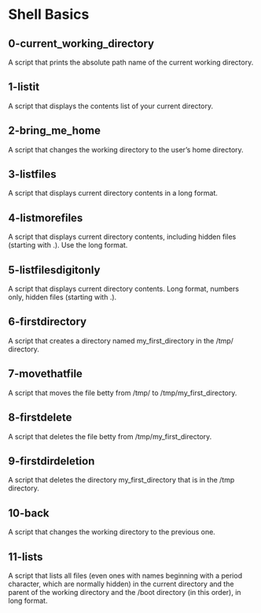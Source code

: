 # Shell Basics

## 0-current_working_directory

A script that prints the absolute path name of the current working directory.

## 1-listit

A script that displays the contents list of your current directory.

## 2-bring_me_home

A script that changes the working directory to the user’s home directory.

## 3-listfiles

A script that displays current directory contents in a long format.

## 4-listmorefiles

A script that displays current directory contents, including hidden files (starting with .). Use the long format.

## 5-listfilesdigitonly

A script that displays current directory contents. Long format, numbers only, hidden files (starting with .).

## 6-firstdirectory

A script that creates a directory named my_first_directory in the /tmp/ directory.

## 7-movethatfile

A script that moves the file betty from /tmp/ to /tmp/my_first_directory.

## 8-firstdelete

A script that deletes the file betty from /tmp/my_first_directory.

## 9-firstdirdeletion

A script that deletes the directory my_first_directory that is in the /tmp directory.


## 10-back

A script that changes the working directory to the previous one.

## 11-lists

A script that lists all files (even ones with names beginning with a period character, which are normally hidden) in the current directory and the parent of the working directory and the /boot directory (in this order), in long format.